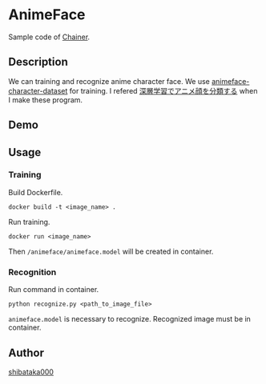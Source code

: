 # AnimeFace

Sample code of [Chainer](http://chainer.org/).

## Description
We can training and recognize anime character face.
We use [animeface-character-dataset](http://www.nurs.or.jp/~nagadomi/animeface-character-dataset/) for training.
I refered [深層学習でアニメ顔を分類する](http://qiita.com/hogefugabar/items/312707a09d29632e7288) when I make these program.

## Demo

## Usage

### Training
Build Dockerfile.

```
docker build -t <image_name> .
```

Run training.

```
docker run <image_name>
```

Then `/animeface/animeface.model` will be created in container.

### Recognition
Run command in container.

```
python recognize.py <path_to_image_file>
```

`animeface.model` is necessary to recognize.
Recognized image must be in container.

## Author

[shibataka000](https://github.com/shibataka000)
